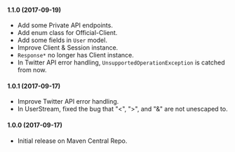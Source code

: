#### 1.1.0 (2017-09-19)

 * Add some Private API endpoints.
 * Add enum class for Official-Client.
 * Add some fields in `User` model.
 * Improve Client & Session instance.
 * `Response*` no longer has Client instance.
 * In Twitter API error handling, `UnsupportedOperationException` is catched from now.

#### 1.0.1 (2017-09-17)

 * Improve Twitter API error handling.
 * In UserStream, fixed the bug that "<", ">", and "&" are not unescaped to.

#### 1.0.0 (2017-09-17)

 * Initial release on Maven Central Repo.
